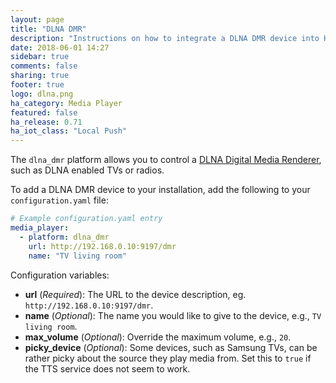 ```yaml
---
layout: page
title: "DLNA DMR"
description: "Instructions on how to integrate a DLNA DMR device into Home Assistant."
date: 2018-06-01 14:27
sidebar: true
comments: false
sharing: true
footer: true
logo: dlna.png
ha_category: Media Player
featured: false
ha_release: 0.71
ha_iot_class: "Local Push"
---
```


The `dlna_dmr` platform allows you to control a [DLNA Digital Media Renderer](https://www.dlna.org/), such as DLNA enabled TVs or radios.

To add a DLNA DMR device to your installation, add the following to your `configuration.yaml` file:

```yaml
# Example configuration.yaml entry
media_player:
  - platform: dlna_dmr
    url: http://192.168.0.10:9197/dmr
    name: "TV living room"
```

Configuration variables:

- **url** (*Required*): The URL to the device description, eg. `http://192.168.0.10:9197/dmr`.
- **name** (*Optional*): The name you would like to give to the device, e.g., `TV living room`.
- **max_volume** (*Optional*): Override the maximum volume, e.g., `20`.
- **picky_device** (*Optional*): Some devices, such as Samsung TVs, can be rather picky about the source they play media from. Set this to `true` if the TTS service does not seem to work.
